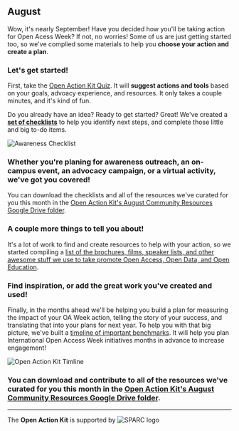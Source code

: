 ## August
Wow, it's nearly September!  Have you decided how you'll be taking action for Open Acess Week?  If not, no worries!  Some of us are just getting started too, so we've complied some materials to help you **choose your action and create a plan**.
### Let's get started!
First, take the [Open Action Kit Quiz](https://sparcopen.github.io/Open-Action-Kit/quiz).  It will **suggest actions and tools** based on your goals, advoacy experience, and resources.  It only takes a couple minutes, and it's kind of fun.

Do you already have an idea? Ready to get started?  Great!  We've created a **[set of checklists](https://drive.google.com/drive/folders/0B3LrgRFGBovxeUtSbWtrSkxjeGM)** to help you identify next steps, and complete those little and big to-do items.  

![Awareness Checklist](https://github.com/sparcopen/Open-Action-Kit/blob/master/docs/_images/awarenessthumb.png?raw=true)

### Whether you're planing for awareness outreach, an on-campus event, an advocacy campaign, or a virtual activity, we've got you covered!
You can download the checklists and all of the resources we've curated for you this month in the [Open Action Kit's August Community Resources Google Drive folder](https://drive.google.com/drive/folders/0B3LrgRFGBovxOGhxOE1VZnRrQkE).

### A couple more things to tell you about!
It's a lot of work to find and create resources to help with your action, so we started compiling a [list of the brochures, films, speaker lists, and other awesome stuff we use to take promote Open Access, Open Data, and Open Education](https://docs.google.com/spreadsheets/d/10WoBOn1HLqyqw2cj1vI7_xgeU5wMI-7bjdfU62DxHDw/edit#gid=0).  

### Find inspiration, or add the great work you've created and used!
Finally, in the months ahead we'll be helping you build a plan for measuring the impact of your OA Week action, telling the story of your success, and translating that into your plans for next year.  To help you with that big picture, we've built a [timeline of important benchmarks](https://drive.google.com/drive/folders/0B3LrgRFGBovxSV95ZEcySHpSOTA).  It will help you plan International Open Access Week initiatives months in advance to increase engagement!

![Open Action Kit Timline](https://github.com/sparcopen/Open-Action-Kit/blob/master/docs/_images/timline.png?raw=true)

### You can download and contribute to all of the resources we've curated for you this month in the [Open Action Kit's August Community Resources Google Drive folder](https://drive.google.com/drive/folders/0B3LrgRFGBovxOGhxOE1VZnRrQkE).  
--------------------

The **Open Action Kit** is supported by  ![SPARC logo](https://github.com/sparcopen/Open-Action-Kit/blob/master/docs/_images/tiny_sparc.png?raw=true)













